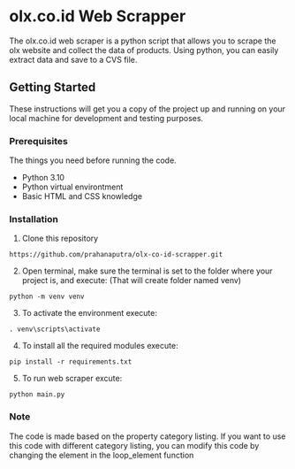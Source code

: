 # olx.co.id Web Scrapper

The olx.co.id web scraper is a python script that allows you to scrape the olx website and collect the data of products. Using python, you can easily extract data and save to a CVS file.

## Getting Started

These instructions will get you a copy of the project up and running on your local machine for development and testing purposes.

### Prerequisites

The things you need before running the code.

* Python 3.10
* Python virtual environtment
* Basic HTML and CSS knowledge

### Installation

1. Clone this repository

```
https://github.com/prahanaputra/olx-co-id-scrapper.git
```

2. Open terminal, make sure the terminal is set to the folder where your project is, and execute: (That will create folder named venv)
```
python -m venv venv
```
3. To activate the environment execute:

```
. venv\scripts\activate  
```
4. To install all the required modules execute:

```
pip install -r requirements.txt
```
5. To run web scraper excute:
```
python main.py
```

### Note

The code is made based on the property category listing. If you want to use this code with different category listing, you can modify this code by changing the element in the loop_element function